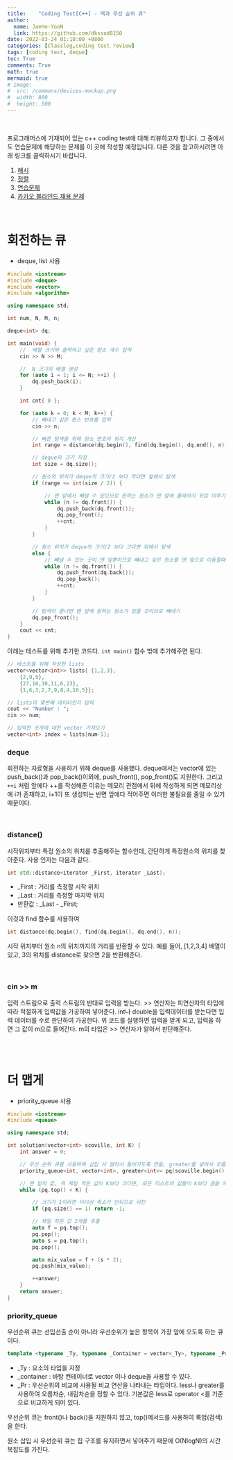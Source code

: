 ```yaml
---
title:    "Coding Test[C++] - 덱과 우선 슌위 큐"
author:
  name: JaeHo-YooN
  link: https://github.com/dkssud8150
date: 2022-03-24 01:10:00 +0800
categories: [Classlog,coding test review]
tags: [coding test, deque]
toc: True
comments: True
math: true
mermaid: true
# image:
#  src: /commons/devices-mockup.png
#  width: 800
#  height: 500
---
```


<br>

프로그래머스에 기재되어 있는 c++ coding test에 대해 리뷰하고자 합니다. 그 중에서도 연습문제에 해당하는 문제를 이 곳에 작성할 예정입니다. 다른 것을 참고하시려면 아래 링크를 클릭하시기 바랍니다.

1. [해시](https://dkssud8150.github.io/classlog/codingtestchash.html)
2. [정렬](https://dkssud8150.github.io/classlog/codingtestcsort.html)
3. [연습문제](https://dkssud8150.github.io/classlog/codingtestcpra.html)
4. [카카오 블라인드 채용 문제](https://dkssud8150.github.io/classlog/codingtestckakao.html)

<br>

# 회전하는 큐

- deque, list 사용

```cpp
#include <iostream>
#include <deque>
#include <vector>
#include <algorithm>

using namespace std;

int num, N, M, n;

deque<int> dq;

int main(void) {
	//  배열 크기와 출력하고 싶은 원소 개수 입력
	cin >> N >> M;

	//  N 크기의 배열 생성
	for (auto i = 1; i <= N; ++i) {
		dq.push_back(i);
	}

	int cnt{ 0 };

	for (auto k = 0; k < M; k++) {
		// 빼내고 싶은 원소 번호를 입력
		cin >> n;

		// 빠른 탐색을 위해 원소 번호의 위치 계산
		int range = distance(dq.begin(), find(dq.begin(), dq.end(), n));

		// deque의 크기 지정
		int size = dq.size();

		// 원소의 위치가 deque의 크기/2 보다 작다면 앞에서 탐색
		if (range <= int(size / 2)) {

			// 맨 앞에서 빼낼 수 있으므로 원하는 원소가 맨 앞에 올때까지 뒤로 미루기
			while (n != dq.front()) {
				dq.push_back(dq.front());
				dq.pop_front();
				++cnt;
			}
		}

		// 원소 위치가 deque의 크기/2 보다 크다면 뒤에서 탐색
		else {
			// 빼낼 수 있는 곳이 맨 앞뿐이므로 빼내고 싶은 원소를 맨 앞으로 이동할때까지 앞으로 이동시키기 
			while (n != dq.front()) {
				dq.push_front(dq.back());
				dq.pop_back();
				++cnt;
			}
		}

		// 탐색이 끝나면 맨 앞에 원하는 원소가 있을 것이므로 빼내기
		dq.pop_front();
	}
	cout << cnt;
}
```

아래는 테스트를 위해 추가한 코드다. `int main()` 함수 밖에 추가해주면 된다.

```cpp
// 테스트를 위해 작성한 lists
vector<vector<int>> lists{ {1,2,3}, 
    {2,9,5},
    {27,16,30,11,6,23},
    {1,6,3,2,7,9,8,4,10,5}};

// lists의 몇번째 데이터인지 입력
cout << "Number : ";
cin >> num;

// 입력한 숫자에 대한 vector 가져오기
vector<int> index = lists[num-1];
```


### deque

회전하는 자료형을 사용하기 위해 deque를 사용했다. deque에서는 vector에 있는 push_back()과 pop_back()이외에, push_front(), pop_front()도 지원한다. 그리고 `++i` 처럼 앞에다 ++를 작성해준 이유는 메모리 관점에서 뒤에 작성하게 되면 메모리상에 i가 존재하고, i+1이 또 생성되는 반면 앞에다 적어주면 이러한 불필요를 줄일 수 있기 때문이다.

<br>

### distance()

시작위치부터 특정 원소의 위치를 추출해주는 함수인데, 간단하게 특정원소의 위치를 찾아준다. 사용 인자는 다음과 같다.

```cpp
int std::distance<iterator _First, iterator _Last);
```

- _First : 거리를 측정할 시작 위치
- _Last : 거리를 측정할 마지막 위치
- 반환값 : _Last - _First;

이것과 find 함수를 사용하여 

```cpp
int distance(dq.begin(), find(dq.begin(), dq.end(), n));
```

시작 위치부터 원소 n의 위치까지의 거리를 반환할 수 있다. 예를 들어, [1,2,3,4] 배열이 있고, 3의 위치를 distance로 찾으면 2을 반환해준다. 

<br>

### cin >> m

입력 스트림으로 출력 스트림의 반대로 입력을 받는다.  >> 연산자는 피연산자의 타입에 따라 적절하게 입력값을 가공하여 넣어준다. int나 double을 입력데이터를 받는다면 입력 데이터를 수로 판단하여 가공한다. 위 코드를 실행하면 입력을 받게 되고, 입력을 하면 그 값이 m으로 들어간다. m의 타입은 >> 연산자가 알아서 판단해준다.

<br>

<br>

# 더 맵게

- priority_queue 사용

```cpp
#include <iostream>
#include <queue>

using namespace std;

int solution(vector<int> scoville, int K) {
    int answer = 0;

    // 우선 순위 큐를 사용하여 삽입 시 알아서 들어가도록 만듦, greater를 넣어서 오름차순이 되도록 했다.
    priority_queue<int, vector<int>, greater<int>> pq(scoville.begin(), scoville.end());

    // 맨 앞의 값, 즉 제일 작은 값이 K보다 크다면, 모든 리스트의 값들이 k보다 큼을 의미
    while (pq.top() < K) {

        // 크기가 1이라면 더이상 축소가 안되므로 리턴
        if (pq.size() == 1) return -1;

        // 제일 작은 값 2개를 추출
        auto f = pq.top();
        pq.pop();
        auto s = pq.top();
        pq.pop();

        auto mix_value = f + (s * 2);
        pq.push(mix_value);

        ++answer;
    }
    return answer;
}
```

### priority_queue

우선순위 큐는 선입선출 순이 아니라 우선순위가 높은 항목이 가장 앞에 오도록 하는 큐이다.

```cpp
template <typename _Ty, typename _Container = vector<_Ty>, typename _Pr = less<_Ty>> class priority_queue;
```

- _Ty : 요소의 타입을 지정
- _container : 바탕 컨테이너로 vector 이나 deque을 사용할 수 있다.
- _Pr : 우선순위의 비교에 사용될 비교 연산을 나타내는 타입이다. less나 greater를 사용하여 오름차순, 내림차순을 정할 수 있다. 기본값은 less로 operator \<를 기준으로 비교하게 되어 있다.

우선순위 큐는 front()나 back()을 지원하지 않고, top()메서드를 사용하여 룩업(검색)을 한다. 

원소 삽입 시 우선순위 큐는 힙 구조를 유지하면서 넣어주기 때문에 O(NlogN)의 시간복잡도를 가진다.

